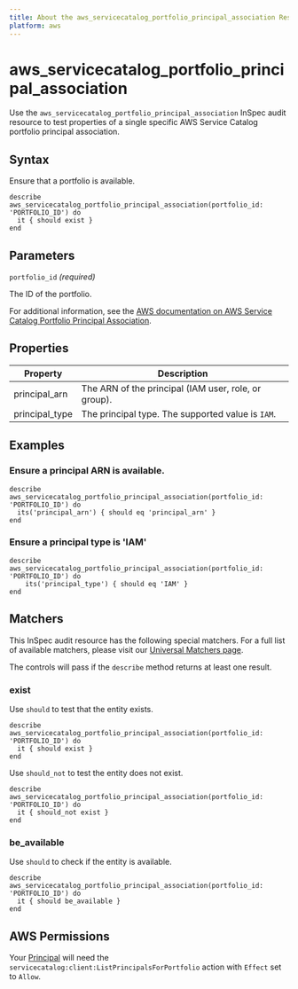 ```yaml
---
title: About the aws_servicecatalog_portfolio_principal_association Resource
platform: aws
---
```


# aws\_servicecatalog\_portfolio\_principal\_association

Use the `aws_servicecatalog_portfolio_principal_association` InSpec audit resource to test properties of a single specific AWS Service Catalog portfolio principal association.

## Syntax

Ensure that a portfolio is available.

    describe aws_servicecatalog_portfolio_principal_association(portfolio_id: 'PORTFOLIO_ID') do
      it { should exist }
    end

## Parameters

`portfolio_id` _(required)_

The ID of the portfolio.

For additional information, see the [AWS documentation on AWS Service Catalog Portfolio Principal Association](https://docs.aws.amazon.com/AWSCloudFormation/latest/UserGuide/aws-resource-servicecatalog-portfolioprincipalassociation.html).

## Properties

| Property | Description|
| --- | --- |
| principal_arn | The ARN of the principal (IAM user, role, or group). |
| principal_type | The principal type. The supported value is `IAM`. |

## Examples

### Ensure a principal ARN is available.

    describe aws_servicecatalog_portfolio_principal_association(portfolio_id: 'PORTFOLIO_ID') do
      its('principal_arn') { should eq 'principal_arn' }
    end

### Ensure a principal type is 'IAM'

    describe aws_servicecatalog_portfolio_principal_association(portfolio_id: 'PORTFOLIO_ID') do
        its('principal_type') { should eq 'IAM' }
    end

## Matchers

This InSpec audit resource has the following special matchers. For a full list of available matchers, please visit our [Universal Matchers page](https://www.inspec.io/docs/reference/matchers/).

The controls will pass if the `describe` method returns at least one result.

### exist

Use `should` to test that the entity exists.

    describe aws_servicecatalog_portfolio_principal_association(portfolio_id: 'PORTFOLIO_ID') do
      it { should exist }
    end

Use `should_not` to test the entity does not exist.

    describe aws_servicecatalog_portfolio_principal_association(portfolio_id: 'PORTFOLIO_ID') do
      it { should_not exist }
    end

### be_available

Use `should` to check if the entity is available.

    describe aws_servicecatalog_portfolio_principal_association(portfolio_id: 'PORTFOLIO_ID') do
      it { should be_available }
    end

## AWS Permissions

Your [Principal](https://docs.aws.amazon.com/IAM/latest/UserGuide/intro-structure.html#intro-structure-principal) will need the `servicecatalog:client:ListPrincipalsForPortfolio` action with `Effect` set to `Allow`.
